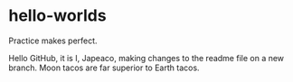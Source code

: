 # hello-worlds
Practice makes perfect.

Hello GitHub, it is I, Japeaco, making changes to the readme file on a new branch.
Moon tacos are far superior to Earth tacos.
